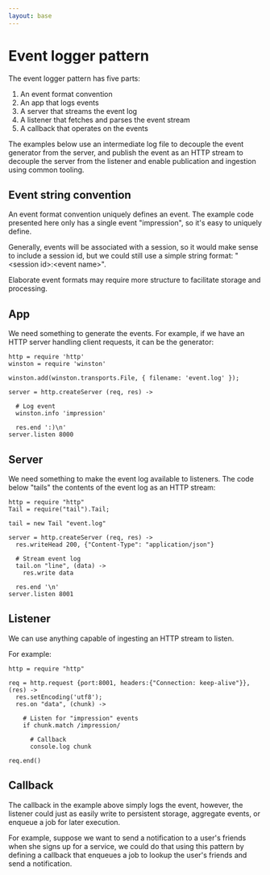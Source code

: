 ```yaml
---
layout: base
---
```


# Event logger pattern

The event logger pattern has five parts:

1. An event format convention
1. An app that logs events
1. A server that streams the event log
1. A listener that fetches and parses the event stream
1. A callback that operates on the events

The examples below use an intermediate log file to decouple the event generator from the server, and publish the event as an HTTP stream to decouple the server from the listener and enable publication and ingestion using common tooling.


## Event string convention

An event format convention uniquely defines an event. The example code presented here only has a single event "impression", so it's easy to uniquely define.

Generally, events will be associated with a session, so it would make sense to include a session id, but we could still use a simple string format: "&lt;session id&gt;:&lt;event name&gt;".

Elaborate event formats may require more structure to facilitate storage and processing.


## App

We need something to generate the events. For example, if we have an HTTP server handling client requests, it can be the generator:

    http = require 'http'
    winston = require 'winston'

    winston.add(winston.transports.File, { filename: 'event.log' });

    server = http.createServer (req, res) ->

      # Log event
      winston.info 'impression'

      res.end ':)\n'
    server.listen 8000


## Server

We need something to make the event log available to listeners. The code below "tails" the contents of the event log as an HTTP stream:

    http = require "http"
    Tail = require("tail").Tail;

    tail = new Tail "event.log"

    server = http.createServer (req, res) ->
      res.writeHead 200, {"Content-Type": "application/json"}

      # Stream event log
      tail.on "line", (data) ->
        res.write data

      res.end '\n'
    server.listen 8001


## Listener

We can use anything capable of ingesting an HTTP stream to listen.

For example:

    http = require "http"

    req = http.request {port:8001, headers:{"Connection: keep-alive"}}, (res) ->
      res.setEncoding('utf8');
      res.on "data", (chunk) ->

        # Listen for "impression" events
        if chunk.match /impression/

          # Callback
          console.log chunk

    req.end()


## Callback

The callback in the example above simply logs the event, however, the listener could just as easily write to persistent storage, aggregate events, or enqueue a job for later execution.

For example, suppose we want to send a notification to a user's friends when she signs up for a service, we could do that using this pattern by defining a callback that enqueues a job to lookup the user's friends and send a notification.
